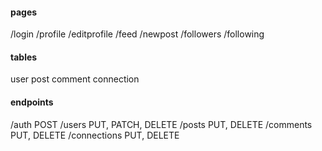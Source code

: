 #### pages

/login
/profile
/editprofile
/feed
/newpost
/followers
/following

#### tables

user
post
comment
connection

#### endpoints

/auth POST
/users PUT, PATCH, DELETE
/posts PUT, DELETE
/comments PUT, DELETE
/connections PUT, DELETE
